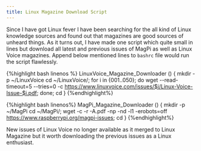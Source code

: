 ```yaml
---
title: Linux Magazine Download Script
---
```

Since I have got Linux fever I have been searching for the all kind of Linux knowledge sources and found out that magazines are good sources of unheard things. As it turns out, I have made one script which quite small in lines but download all latest and previous issues of MagPi as well as Linux Voice magazines. Append below mentioned lines to `bashrc` file would run the script flawlessly.

{%highlight bash linenos %}
LinuxVoice_Magazine_Downloader () {
mkdir -p ~/LinuxVoice
cd ~/LinuxVoice/;
for i in {001..050}; 
do wget --read-timeout=5 --tries=0 -c https://www.linuxvoice.com/issues/$i/Linux-Voice-Issue-$i.pdf; 
done;
cd
}
{%endhighlight%}

{%highlight bash linenos%}
MagPi_Magazine_Downloader () {
mkdir -p ~/MagPi
cd ~/MagPi/;
wget -c -r -A.pdf -np -nd -l1 -erobots=off https://www.raspberrypi.org/magpi-issues;
cd
}
{%endhighlight%}

New issues of Linux Voice no longer available as it merged to Linux Magazine but it worth downloading the previous issues as a Linux enthusiast.
